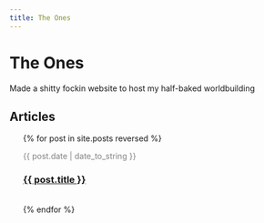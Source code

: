```yaml
---
title: The Ones
---
```


# The Ones

Made a shitty fockin website to host my half-baked worldbuilding

## Articles

<ul style="list-style-type: none;">
  {% for post in site.posts reversed %}
    <li>
      <p style="font-size: 14px; color: #828282;">{{ post.date | date_to_string }}</p>
      <h3><a href="{{ post.url }}">{{ post.title }}</a></h3>
      <br>
    </li>
  {% endfor %}
</ul>
